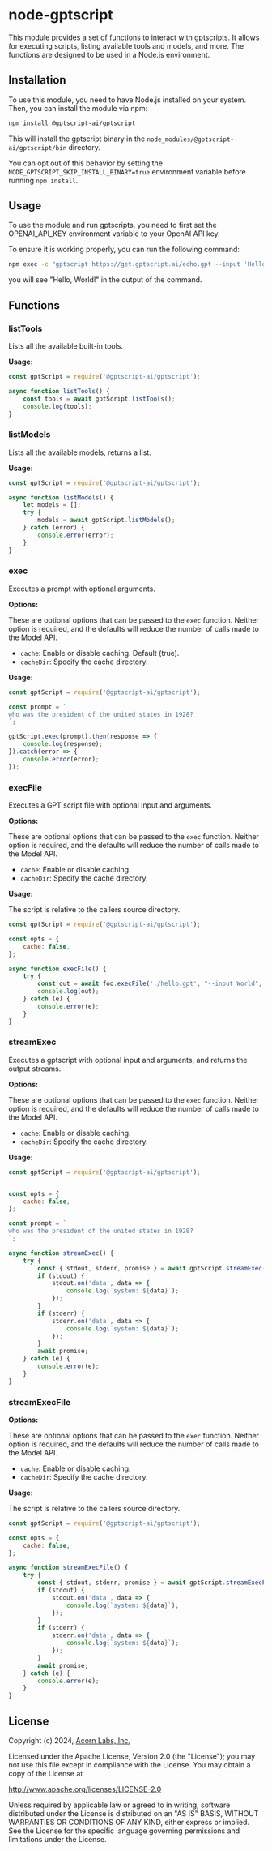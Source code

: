 # node-gptscript

This module provides a set of functions to interact with gptscripts. It allows for executing scripts, listing available tools and models, and more. The functions are designed to be used in a Node.js environment.

## Installation

To use this module, you need to have Node.js installed on your system. Then, you can install the module via npm:

```bash
npm install @gptscript-ai/gptscript
```

This will install the gptscript binary in the `node_modules/@gptscript-ai/gptscript/bin` directory.

You can opt out of this behavior by setting the `NODE_GPTSCRIPT_SKIP_INSTALL_BINARY=true` environment variable before running `npm install`.

## Usage

To use the module and run gptscripts, you need to first set the OPENAI_API_KEY environment variable to your OpenAI API key.

To ensure it is working properly, you can run the following command:

```bash
npm exec -c "gptscript https://get.gptscript.ai/echo.gpt --input 'Hello, World!'"
```

you will see "Hello, World!" in the output of the command.

## Functions

### listTools

Lists all the available built-in tools.

**Usage:**

```javascript
const gptScript = require('@gptscript-ai/gptscript');

async function listTools() {
    const tools = await gptScript.listTools();
    console.log(tools);
}
```

### listModels

Lists all the available models, returns a list.

**Usage:**

```javascript
const gptScript = require('@gptscript-ai/gptscript');

async function listModels() {
    let models = [];
    try {
        models = await gptScript.listModels();
    } catch (error) {
        console.error(error);
    }
}
```

### exec

Executes a prompt with optional arguments.

**Options:**

These are optional options that can be passed to the `exec` function.
Neither option is required, and the defaults will reduce the number of calls made to the Model API.

- `cache`: Enable or disable caching. Default (true).
- `cacheDir`: Specify the cache directory.

**Usage:**

```javascript
const gptScript = require('@gptscript-ai/gptscript');

const prompt = `
who was the president of the united states in 1928?
`;

gptScript.exec(prompt).then(response => {
    console.log(response);
}).catch(error => {
    console.error(error);
});
```

### execFile

Executes a GPT script file with optional input and arguments.

**Options:**

These are optional options that can be passed to the `exec` function.
Neither option is required, and the defaults will reduce the number of calls made to the Model API.

- `cache`: Enable or disable caching.
- `cacheDir`: Specify the cache directory.

**Usage:**

The script is relative to the callers source directory.

```javascript
const gptScript = require('@gptscript-ai/gptscript');

const opts = {
    cache: false,
};

async function execFile() {
    try {
        const out = await foo.execFile('./hello.gpt', "--input World", opts);
        console.log(out);
    } catch (e) {
        console.error(e);
    }
}
```

### streamExec

Executes a gptscript with optional input and arguments, and returns the output streams.

**Options:**

These are optional options that can be passed to the `exec` function.
Neither option is required, and the defaults will reduce the number of calls made to the Model API.

- `cache`: Enable or disable caching.
- `cacheDir`: Specify the cache directory.

**Usage:**

```javascript
const gptScript = require('@gptscript-ai/gptscript');


const opts = {
    cache: false,
};

const prompt = `
who was the president of the united states in 1928?
`;

async function streamExec() {
    try {
        const { stdout, stderr, promise } = await gptScript.streamExec(prompt, opts);
        if (stdout) {
            stdout.on('data', data => {
                console.log(`system: ${data}`);
            });
        }
        if (stderr) {
            stderr.on('data', data => {
                console.log(`system: ${data}`);
            });
        }
        await promise;
    } catch (e) {
        console.error(e);
    }
}
```

### streamExecFile

**Options:**

These are optional options that can be passed to the `exec` function.
Neither option is required, and the defaults will reduce the number of calls made to the Model API.

- `cache`: Enable or disable caching.
- `cacheDir`: Specify the cache directory.

**Usage:**

The script is relative to the callers source directory.

```javascript
const gptScript = require('@gptscript-ai/gptscript');

const opts = {
    cache: false,
};

async function streamExecFile() {
    try {
        const { stdout, stderr, promise } = await gptScript.streamExecFile('./test.gpt', "--testin how high is that there mouse?", opts);
        if (stdout) {
            stdout.on('data', data => {
                console.log(`system: ${data}`);
            });
        }
        if (stderr) {
            stderr.on('data', data => {
                console.log(`system: ${data}`);
            });
        }
        await promise;
    } catch (e) {
        console.error(e);
    }
}
```

## License

Copyright (c) 2024, [Acorn Labs, Inc.](https://www.acorn.io)

Licensed under the Apache License, Version 2.0 (the "License"); you may not use this file except in compliance with the License. You may obtain a copy of the License at

<http://www.apache.org/licenses/LICENSE-2.0>

Unless required by applicable law or agreed to in writing, software distributed under the License is distributed on an "AS IS" BASIS, WITHOUT WARRANTIES OR CONDITIONS OF ANY KIND, either express or implied. See the License for the specific language governing permissions and limitations under the License.
